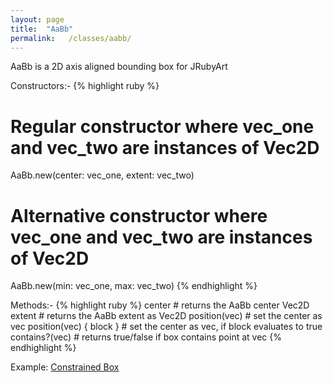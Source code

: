 ```yaml
---
layout: page
title:  "AaBb"
permalink:   /classes/aabb/
---
```


AaBb is a 2D axis aligned bounding box for JRubyArt

Constructors:-
{% highlight ruby %}
# Regular constructor where vec_one and vec_two are instances of Vec2D
AaBb.new(center: vec_one, extent: vec_two)
# Alternative constructor where vec_one and vec_two are instances of Vec2D
AaBb.new(min: vec_one, max: vec_two)
{% endhighlight %}

Methods:-
{% highlight ruby %}
center # returns the AaBb center Vec2D
extent # returns the AaBb extent as Vec2D
position(vec)           # set the center as vec
position(vec) { block } # set the center as vec, if block evaluates to true
contains?(vec)          # returns true/false if box contains point at vec
{% endhighlight %}

Example: [Constrained Box][example]

[example]: https://github.com/ruby-processing/JRubyArt-examples/blob/master/processing_app/library/vecmath/vec2d/aabb_test.rb
